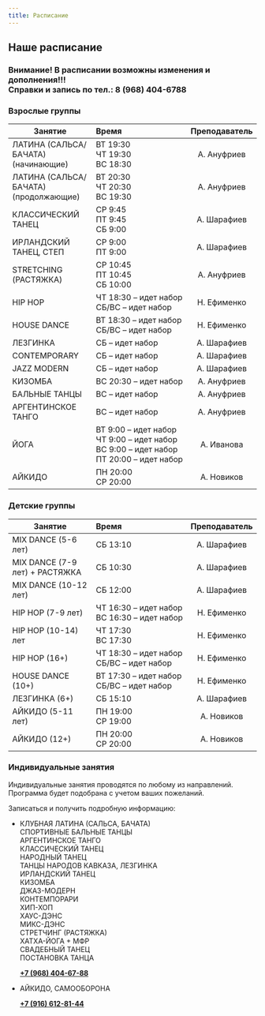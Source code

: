 ```yaml
---
title: Расписание
---
```


## Наше расписание

### Внимание! В расписании возможны изменения и дополнения!!! <br>  Справки и запись по тел.: 8 (968) 404-6788

### Взрослые группы

| Занятие                                           | Время                                                  | Преподаватель |
| -----------------------------                     | :----------------------------------------------------- | :-----------: |
| ЛАТИНА (САЛЬСА/ БАЧАТА) <br> (начинающие)         | <nobr>ВТ 19:30 <br> ЧТ 19:30 <br> ВС 18:30             |  А. Ануфриев  |
| ЛАТИНА (САЛЬСА/ БАЧАТА) <br> (продолжающие)       | <nobr>ВТ 20:30 <br> ЧТ 20:30 <br> ВС 19:30             |  А. Ануфриев  |
| КЛАССИЧЕСКИЙ ТАНЕЦ                                | <nobr> СР 9:45 <br> ПТ 9:45 <br> СБ 9:00               |  А. Шарафиев  |
| ИРЛАНДСКИЙ ТАНЕЦ, СТЕП                            | <nobr> СР 9:00 <br> ПТ 9:00                            |  А. Шарафиев  |
| STRETCHING (РАСТЯЖКА)                             | <nobr> СР 10:45 <br> ПТ 10:45 <br> СБ 10:00            |  А. Ануфриев  |
| HIP HOP                                           | <nobr> ЧТ 18:30 – идет набор <br> СБ/ВС – идет набор   |  Н. Ефименко  |
| HOUSE DANCE                                       | <nobr> ВТ 18:30 – идет набор <br> СБ/ВС – идет набор   |  Н. Ефименко  |
| ЛЕЗГИНКА                                          | <nobr> СБ – идет набор                                 |  А. Шарафиев  |
| CONTEMPORARY                                      | <nobr> СБ – идет набор                                 |  А. Шарафиев  |
| JAZZ MODERN                                       | <nobr> СБ – идет набор                                 |  А. Шарафиев  |
| КИЗОМБА                                           | <nobr> ВС 20:30 – идет набор                           |  А. Ануфриев  |
| БАЛЬНЫЕ ТАНЦЫ                                     | <nobr> ВС – идет набор                                 |  А. Ануфриев  |
| АРГЕНТИНСКОЕ ТАНГО                                | <nobr> ВС – идет набор                                 |  А. Ануфриев  |
| ЙОГА                                              | <nobr>ВТ 9:00 – идет набор <br> ЧТ 9:00 – идет набор <br> ВС 9:00 – идет набор <br> ПТ 20:00 – идет набор |  А. Иванова  |
| АЙКИДО                                            | <nobr>ПН 20:00 <br> СР 20:00                           |  А. Новиков   |

### Детские группы

| Занятие               | Время                                                  | Преподаватель |
| --------------------- | :----------------------------------------------------- | :-----------: |
| MIX DANCE (5-6 лет)              | <nobr> СБ 13:10                                         |  А. Шарафиев  |
| MIX DANCE (7-9 лет) + РАСТЯЖКА   | <nobr> СБ 10:30                                         |  А. Шарафиев  |
| MIX DANCE (10-12 лет)            | <nobr> СБ 12:00                                         |  А. Шарафиев  |
| HIP HOP (7-9 лет)                | <nobr> ЧТ 16:30 – идет набор <br> ВС 16:30 – идет набор |  Н. Ефименко  |
| HIP HOP (10-14) лет              | <nobr> ЧТ 17:30 <br> ВС 17:30                           |  Н. Ефименко  |
| HIP HOP (16+)                    | <nobr> ЧТ 18:30 – идет набор <br> СБ/ВС – идет набор    |  Н. Ефименко  |
| HOUSE DANCE (10+)                | <nobr> ВТ 17:30 – идет набор <br> СБ/ВС – идет набор    |  Н. Ефименко  |
| ЛЕЗГИНКА (6+)                    | <nobr> СБ 15:10                                         |  А. Шарафиев  |
| АЙКИДО (5-11 лет)                | <nobr> ПН 19:00 <br> СР 19:00                           |  А. Новиков   |
| АЙКИДО (12+)                     | <nobr>ПН 20:00 <br>  СР 20:00                           |  А. Новиков   |

### Индивидуальные занятия

Индивидуальные занятия проводятся по любому из направлений. Программа будет подобрана с учетом ваших пожеланий.

Записаться и получить подробную информацию:

- КЛУБНАЯ ЛАТИНА (САЛЬСА, БАЧАТА)<br>
  СПОРТИВНЫЕ БАЛЬНЫЕ ТАНЦЫ<br>
  АРГЕНТИНСКОЕ ТАНГО<br>
  КЛАССИЧЕСКИЙ ТАНЕЦ<br>
  НАРОДНЫЙ ТАНЕЦ<br>
  ТАНЦЫ НАРОДОВ КАВКАЗА, ЛЕЗГИНКА<br>
  ИРЛАНДСКИЙ ТАНЕЦ<br>
  КИЗОМБА<br>
  ДЖАЗ-МОДЕРН<br>
  КОНТЕМПОРАРИ<br>
  ХИП-ХОП<br>
  ХАУС-ДЭНС<br>
  МИКС-ДЭНС<br>
  СТРЕТЧИНГ (РАСТЯЖКА)<br>
  ХАТХА-ЙОГА + МФР<br>
  СВАДЕБНЫЙ ТАНЕЦ<br>
  ПОСТАНОВКА ТАНЦА<br>

  **[+7 (968) 404-67-88](tel://+79684046788)**

- АЙКИДО, САМООБОРОНА

  **[+7 (916) 612-81-44](tel://+79166128144)**

